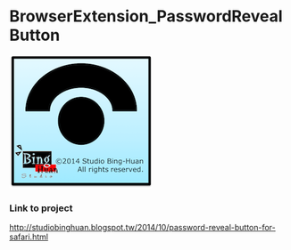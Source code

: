 BrowserExtension_PasswordRevealButton
=====================================

![Icon](./Icon.png)

### Link to project   
<http://studiobinghuan.blogspot.tw/2014/10/password-reveal-button-for-safari.html>

